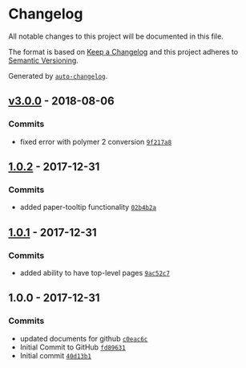 # Changelog

All notable changes to this project will be documented in this file.

The format is based on [Keep a Changelog](http://keepachangelog.com/en/1.0.0/)
and this project adheres to [Semantic Versioning](http://semver.org/spec/v2.0.0.html).

Generated by [`auto-changelog`](https://github.com/CookPete/auto-changelog).

## [v3.0.0](https://github.com/XGDElements/xgd-table-of-contents/compare/v3.0.0...v3.0.0) - 2018-08-06

### Commits

- fixed error with polymer 2 conversion [`9f217a8`](https://github.com/XGDElements/xgd-table-of-contents/commit/9f217a8bbd10e87065863462eec885886b4481ef)

## [1.0.2](https://github.com/XGDElements/xgd-table-of-contents/compare/1.0.1...1.0.2) - 2017-12-31

### Commits

- added paper-tooltip functionality [`02b4b2a`](https://github.com/XGDElements/xgd-table-of-contents/commit/02b4b2a999d19d8afb1f674d8c000cc3ed9c9272)

## [1.0.1](https://github.com/XGDElements/xgd-table-of-contents/compare/1.0.0...1.0.1) - 2017-12-31

### Commits

- added ability to have top-level pages [`9ac52c7`](https://github.com/XGDElements/xgd-table-of-contents/commit/9ac52c72dd89cd48f2e112f910d8537203b4fb74)

## 1.0.0 - 2017-12-31

### Commits

- updated documents for github [`c0eac6c`](https://github.com/XGDElements/xgd-table-of-contents/commit/c0eac6c03cacc2b4c896a77b127a91fa5a983762)
- Initial Commit to GitHub [`fd89631`](https://github.com/XGDElements/xgd-table-of-contents/commit/fd896310e429762a5aca92a8de6887d706ab2d94)
- Initial commit [`40d13b1`](https://github.com/XGDElements/xgd-table-of-contents/commit/40d13b1305874d5c0fba07241cc431e1c5a77117)
